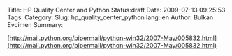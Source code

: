 Title: HP Quality Center and Python
Status:draft
Date: 2009-07-13 09:25:53
Tags: 
Category: 
Slug: hp_quality_center_python
lang: en
Author: Bulkan Evcimen
Summary: 

[http://mail.python.org/pipermail/python-win32/2007-May/005832.html](http://mail.python.org/pipermail/python-win32/2007-May/005832.html)

<script src="http://gist.github.com/146732.js"></script>
